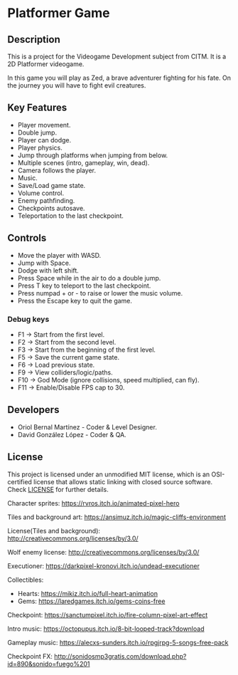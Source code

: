 # Platformer Game

## Description

This is a project for the Videogame Development subject from CITM.
It is a 2D Platformer videogame.

In this game you will play as Zed, a brave adventurer fighting for his fate. On the journey you will have to fight evil creatures.

## Key Features
- Player movement.
- Double jump.
- Player can dodge.
- Player physics.
- Jump through platforms when jumping from below.
- Multiple scenes (intro, gameplay, win, dead).
- Camera follows the player.
- Music.
- Save/Load game state.
- Volume control.
- Enemy pathfinding.
- Checkpoints autosave.
- Teleportation to the last checkpoint.

 
## Controls

 - Move the player with WASD.
 - Jump with Space.
 - Dodge with left shift.
 - Press Space while in the air to do a double jump.
 - Press T key to teleport to the last checkpoint.
 - Press numpad + or - to raise or lower the music volume.
 - Press the Escape key to quit the game.
 
 ### Debug keys
 
 - F1 -> Start from the first level.
 - F2 -> Start from the second level.
 - F3 -> Start from the beginning of the first level.
 - F5 -> Save the current game state.
 - F6 -> Load previous state.
 - F9 -> View colliders/logic/paths.
 - F10 -> God Mode (ignore collisions, speed multiplied, can fly).
 - F11 -> Enable/Disable FPS cap to 30.

## Developers

 - Oriol Bernal Martínez - Coder & Level Designer.
 - David González López - Coder & QA.

## License

This project is licensed under an unmodified MIT license, which is an OSI-certified license that allows static linking with closed source software. Check [LICENSE](LICENSE) for further details.

Character sprites: https://rvros.itch.io/animated-pixel-hero

Tiles and background art: https://ansimuz.itch.io/magic-cliffs-environment

License(Tiles and background): http://creativecommons.org/licenses/by/3.0/

Wolf enemy license: http://creativecommons.org/licenses/by/3.0/

Executioner: https://darkpixel-kronovi.itch.io/undead-executioner

Collectibles:
- Hearts: https://mikiz.itch.io/full-heart-animation
- Gems: https://laredgames.itch.io/gems-coins-free

Checkpoint: https://sanctumpixel.itch.io/fire-column-pixel-art-effect

Intro music: https://octopupus.itch.io/8-bit-looped-track?download

Gameplay music: https://alecxs-sunders.itch.io/rpgjrpg-5-songs-free-pack

Checkpoint FX: http://sonidosmp3gratis.com/download.php?id=890&sonido=fuego%201
